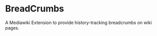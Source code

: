 BreadCrumbs
===========

A Mediawiki Extension to provide history-tracking breadcrumbs on wiki pages.